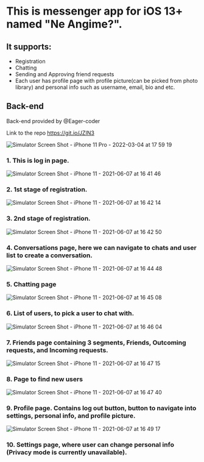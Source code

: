 # This is messenger app for iOS 13+ named "Ne Angime?".
## It supports:
- Registration
- Chatting
- Sending and Approving friend requests
- Each user has profile page with profile picture(can be picked from photo library) and personal info such as username, email, bio and etc.

## Back-end
Back-end provided by @Eager-coder 

Link to the repo https://git.io/JZIN3


![Simulator Screen Shot - iPhone 11 Pro - 2022-03-04 at 17 59 19](https://user-images.githubusercontent.com/68700872/156732322-b4f2f586-39cf-40a0-b413-3ebf6276fca3.png)

### 1. This is log in page.

![Simulator Screen Shot - iPhone 11 - 2021-06-07 at 16 41 46](https://user-images.githubusercontent.com/68700872/121003354-4245b180-c7af-11eb-991a-1b474761ccaa.png)

### 2. 1st stage of registration.

![Simulator Screen Shot - iPhone 11 - 2021-06-07 at 16 42 14](https://user-images.githubusercontent.com/68700872/121003413-52f62780-c7af-11eb-8691-b76ed3a3169f.png)

### 3. 2nd stage of registration.

![Simulator Screen Shot - iPhone 11 - 2021-06-07 at 16 42 50](https://user-images.githubusercontent.com/68700872/121003479-686b5180-c7af-11eb-8377-0e2473fb8ee2.png)

### 4. Conversations page, here we can navigate to chats and user list to create a conversation.

![Simulator Screen Shot - iPhone 11 - 2021-06-07 at 16 44 48](https://user-images.githubusercontent.com/68700872/121003733-ae281a00-c7af-11eb-9722-6ee9c9aca449.png)

### 5. Chatting page

![Simulator Screen Shot - iPhone 11 - 2021-06-07 at 16 45 08](https://user-images.githubusercontent.com/68700872/121003780-ba13dc00-c7af-11eb-912a-a9ed2ff8e8fa.png)

### 6. List of users, to pick a user to chat with.

![Simulator Screen Shot - iPhone 11 - 2021-06-07 at 16 46 04](https://user-images.githubusercontent.com/68700872/121003899-dc0d5e80-c7af-11eb-9abc-e8d4c6271ec4.png)

### 7. Friends page containing 3 segments, Friends, Outcoming requests, and Incoming requests.

![Simulator Screen Shot - iPhone 11 - 2021-06-07 at 16 47 15](https://user-images.githubusercontent.com/68700872/121004056-06f7b280-c7b0-11eb-8a92-0c9aff4993d4.png)

### 8. Page to find new users

![Simulator Screen Shot - iPhone 11 - 2021-06-07 at 16 47 40](https://user-images.githubusercontent.com/68700872/121004111-1840bf00-c7b0-11eb-901f-d535af22b303.png)

### 9. Profile page. Contains log out button, button to navigate into settings, personal info, and profile picture.

![Simulator Screen Shot - iPhone 11 - 2021-06-07 at 16 49 17](https://user-images.githubusercontent.com/68700872/121004282-4faf6b80-c7b0-11eb-8123-52a5aa0caa2c.png)

### 10. Settings page, where user can change personal info (Privacy mode is currently unavailable).







